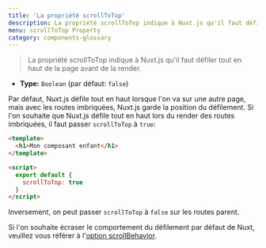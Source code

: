 ```yaml
---
title: 'La propriété scrollToTop'
description: La propriété scrollToTop indique à Nuxt.js qu'il faut défiler tout en haut de la page avant de la render.
menu: scrollToTop Property
category: components-glossary
---
```


> La propriété scrollToTop indique à Nuxt.js qu'il faut défiler tout en haut de la page avant de la render.

- **Type:** `Boolean` (par défaut: `false`)

Par défaut, Nuxt.js défile tout en haut lorsque l'on va sur une autre page, mais avec les routes imbriquées, Nuxt.js garde la position du défilement. Si l'on souhaite que Nuxt.js défile tout en haut lors du render des routes imbriquées, il faut passer `scrollToTop` à `true`:

```html
<template>
  <h1>Mon composant enfant</h1>
</template>

<script>
  export default {
    scrollToTop: true
  }
</script>
```

Inversement, on peut passer `scrollToTop` à `false` sur les routes parent.

Si l'on souhaite écraser le comportement du défilement par défaut de Nuxt, veuillez vous référer à l'[option scrollBehavior](/guides/configuration-glossary/configuration-router#scrollbehavior).

